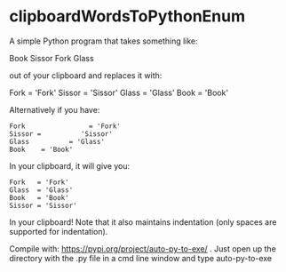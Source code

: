 # clipboardWordsToPythonEnum
A simple Python program that takes something like:

Book Sissor Fork Glass

out of your clipboard and replaces it with:

Fork   = 'Fork'
Sissor = 'Sissor'
Glass  = 'Glass'
Book   = 'Book'

Alternatively if you have:

    Fork                = 'Fork'
    Sissor =          'Sissor'
    Glass          = 'Glass'
    Book    = 'Book'

In your clipboard, it will give you:

    Fork   = 'Fork'
    Glass  = 'Glass'
    Book   = 'Book'
    Sissor = 'Sissor'

In your clipboard! Note that it also maintains indentation (only spaces are supported for indentation).


Compile with: https://pypi.org/project/auto-py-to-exe/ . Just open up the directory with the .py file in a cmd line window and type auto-py-to-exe
